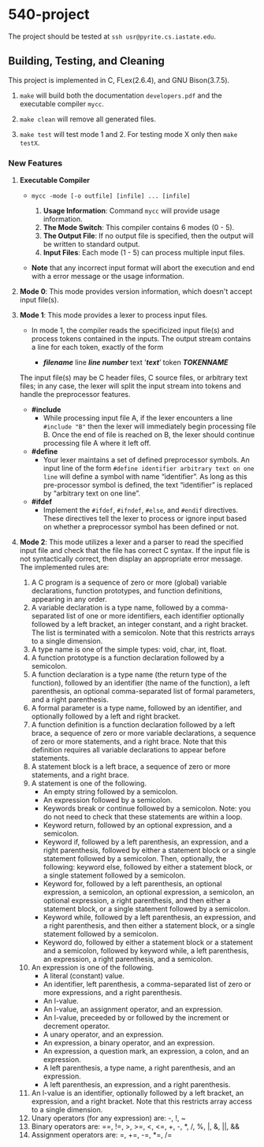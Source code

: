 # 540-project

The project should be tested at `ssh usr@pyrite.cs.iastate.edu`.

## Building, Testing, and Cleaning
This project is implemented in C, FLex(2.6.4), and GNU Bison(3.7.5).

1. `make` will build both the documentation `developers.pdf` and the executable compiler `mycc`.

2. `make clean` will remove all generated files.

3. `make test` will test mode 1 and 2. For testing mode X only then `make testX`.

### New Features

1. **Executable Compiler**

   * `mycc -mode [-o outfile] [infile] ... [infile]`

      1. **Usage Information**: Command `mycc` will provide usage information.
      2. **The Mode Switch**: This compiler contains 6 modes (0 - 5).
      3. **The Output File**: If no output file is specified, then the output will be written to standard output.
      4. **Input Files**: Each mode (1 - 5) can process multiple input files.

   * **Note** that any incorrect input format will abort the execution and end with a error message or the usage information.

2. **Mode 0**: This mode provides version information, which doesn't accept input file(s).

3. **Mode 1**: This mode provides a lexer to process input files.

   * In mode 1, the compiler reads the specificized input file(s) and process tokens contained in the inputs. The output stream contains a line for each token, exactly of the form

      + **_filename_** line **_line number_** text ’**_text_**’ token **_TOKENNAME_**

   The input file(s) may be C header files, C source files, or arbitrary text files; in any case, the lexer will split the input stream into tokens and handle the preprocessor features.

   * **#include**
      + While processing input file A, if the lexer encounters a line `#include "B"` then the lexer will immediately begin processing file B. Once the end of file is reached on B, the lexer should continue processing file A where it left off.
   * **#define**
      + Your lexer maintains a set of defined preprocessor symbols. An input line of the form `#define identifier arbitrary text on one line` will define a symbol with name “identifier”. As long as this pre-processor symbol is defined, the text “identifier” is replaced by “arbitrary text on one line”.
   * **#ifdef**
      + Implement the `#ifdef`, `#ifndef`, `#else`, and `#endif` directives. These directives tell the lexer to process or ignore input based on whether a preprocessor symbol has been defined or not.

4. **Mode 2**: This mode utilizes a lexer and a parser to read the specified input file and check
that the file has correct C syntax. If the input file is not syntactically correct, then display
an appropriate error message. The implemented rules are:

   1. A C program is a sequence of zero or more (global) variable declarations, function prototypes, and function definitions, appearing in any order.
   2. A variable declaration is a type name, followed by a comma-separated list of one or more identifiers, each identifier optionally followed by a left bracket, an integer constant, and a right bracket. The list is terminated with a semicolon. Note that this restricts arrays to a single dimension.
   3. A type name is one of the simple types: void, char, int, float.
   4. A function prototype is a function declaration followed by a semicolon.
   5. A function declaration is a type name (the return type of the function), followed by an identifier (the name of the function), a left parenthesis, an optional comma-separated list of formal parameters, and a right parenthesis.
   6. A formal parameter is a type name, followed by an identifier, and optionally followed by a left and right bracket.
   7. A function definition is a function declaration followed by a left brace, a sequence of zero or more variable declarations, a sequence of zero or more statements, and a right brace. Note that this definition requires all variable declarations to appear before statements.
   8. A statement block is a left brace, a sequence of zero or more statements, and a right brace.
   9. A statement is one of the following.
      - An empty string followed by a semicolon.
      - An expression followed by a semicolon.
      - Keywords break or continue followed by a semicolon. Note: you do not need to check that these statements are within a loop.
      - Keyword return, followed by an optional expression, and a semicolon.
      - Keyword if, followed by a left parenthesis, an expression, and a right parenthesis, followed by either a statement block or a single statement followed by a semicolon. Then, optionally, the following: keyword else, followed by either a statement block, or a single statement followed by a semicolon.
      - Keyword for, followed by a left parenthesis, an optional expression, a semicolon, an optional expression, a semicolon, an optional expression, a right parenthesis, and then either a statement block, or a single statement followed by a semicolon.
      - Keyword while, followed by a left parenthesis, an expression, and a right parenthesis, and then either a statement block, or a single statement followed by a semicolon.
      - Keyword do, followed by either a statement block or a statement and a semicolon, followed by keyword while, a left parenthesis, an expression, a right parenthesis, and a semicolon.
   10. An expression is one of the following.
       - A literal (constant) value.
       - An identifier, left parenthesis, a comma-separated list of zero or more expressions, and a right parenthesis.
       - An l-value.
       - An l-value, an assignment operator, and an expression.
       - An l-value, preceeded by or followed by the increment or decrement operator.
       - A unary operator, and an expression.
       - An expression, a binary operator, and an expression.
       - An expression, a question mark, an expression, a colon, and an expression.
       - A left parenthesis, a type name, a right parenthesis, and an expression.
       - A left parenthesis, an expression, and a right parenthesis.
   11. An l-value is an identifier, optionally followed by a left bracket, an expression, and a right bracket. Note that this restricts array access to a single dimension.
   12. Unary operators (for any expression) are: -, !, ~
   13. Binary operators are: ==, !=, >, >=, <, <=, +, -, \*, /, %, |, &, ||, &&
   14. Assignment operators are: =, +=, -=, \*=, /=

